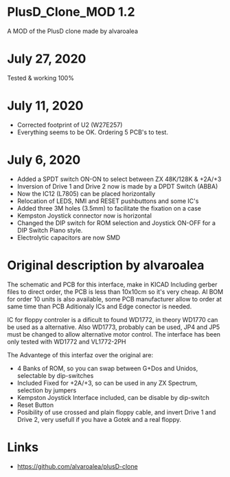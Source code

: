 # PlusD_Clone_MOD 1.2

A MOD of the PlusD clone made by alvaroalea

# July 27, 2020

Tested & working 100%

# July 11, 2020

* Corrected footprint of U2 (W27E257)
* Everything seems to be OK. Ordering 5 PCB's to test.

# July 6, 2020

* Added a SPDT switch ON-ON to select between ZX 48K/128K & +2A/+3
* Inversion of Drive 1 and Drive 2 now is made by a DPDT Switch (ABBA)
* Now the IC12 (L7805) can be placed horizontally
* Relocation of LEDS, NMI and RESET pushbuttons and some IC's
* Added three 3M holes (3.5mm) to facilitate the fixation on a case
* Kempston Joystick connector now is horizontal
* Changed the DIP switch for ROM selection and Joystick ON-OFF for a DIP Switch Piano style.
* Electrolytic capacitors are now SMD


# Original description by alvaroalea

The schematic and PCB for this interface, make in KICAD Including gerber files to direct order, the PCB is less than 10x10cm so it's very cheap. Al BOM for order 10 units is also available, some PCB manufacturer allow to order at same time than PCB Aditionaly ICs and Edge conector is needed.

IC for floppy controler is a dificult to found WD1772, in theory WD1770 can be used as a alternative. Also WD1773, probably can be used, JP4 and JP5 must be changed to allow alternative motor control. The interface has been only tested with WD1772 and VL1772-2PH

The Advantege of this interfaz over the original are:

* 4 Banks of ROM, so you can swap between G+Dos and Unidos, selectable by dip-switches
* Included Fixed for +2A/+3, so can be used in any ZX Spectrum, selection by jumpers
* Kempston Joystick Interface included, can be disable by dip-switch
* Reset Button
* Posibility of use crossed and plain floppy cable, and invert Drive 1 and Drive 2, very usefull if you have a Gotek and a real floppy.

# Links

* https://github.com/alvaroalea/plusD-clone


